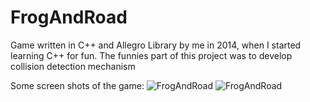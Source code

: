 # FrogAndRoad

Game written in C++ and Allegro Library by me in 2014, when I started learning C++ for fun.
The funnies part of this project was to develop collision detection mechanism

Some screen shots of the game:
![FrogAndRoad](https://user-images.githubusercontent.com/1993014/129811616-72be7c85-1b79-4906-95db-201006b40db2.png)
![FrogAndRoad](https://user-images.githubusercontent.com/1993014/129811715-ebffc48b-5d51-4eca-bda2-6d0cb56255d6.png)
